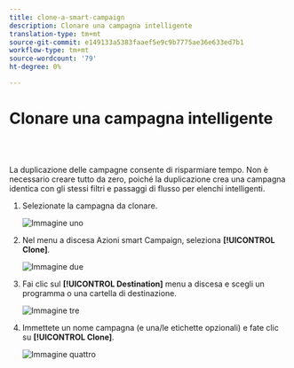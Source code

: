 ```yaml
---
title: clone-a-smart-campaign
description: Clonare una campagna intelligente
translation-type: tm+mt
source-git-commit: e149133a5383faaef5e9c9b7775ae36e633ed7b1
workflow-type: tm+mt
source-wordcount: '79'
ht-degree: 0%

---
```



# Clonare una campagna intelligente

<br> 

La duplicazione delle campagne consente di risparmiare tempo. Non è necessario creare tutto da zero, poiché la duplicazione crea una campagna identica con gli stessi filtri e passaggi di flusso per elenchi intelligenti.

1. Selezionate la campagna da clonare.

   ![Immagine uno](/help/sky/assets/smart-campaigns/clone-a-smart-campaign/clone-a-smart-campaign-1.png)

1. Nel menu a discesa Azioni smart Campaign, seleziona **[!UICONTROL Clone]**.

   ![Immagine due](/help/sky/assets/smart-campaigns/clone-a-smart-campaign/clone-a-smart-campaign-2.png)

1. Fai clic sul **[!UICONTROL Destination]** menu a discesa e scegli un programma o una cartella di destinazione.

   ![Immagine tre](/help/sky/assets/smart-campaigns/clone-a-smart-campaign/clone-a-smart-campaign-3.png)

1. Immettete un nome campagna (e una/le etichette opzionali) e fate clic su **[!UICONTROL Clone]**.

   ![Immagine quattro](/help/sky/assets/smart-campaigns/clone-a-smart-campaign/clone-a-smart-campaign-4.png)
